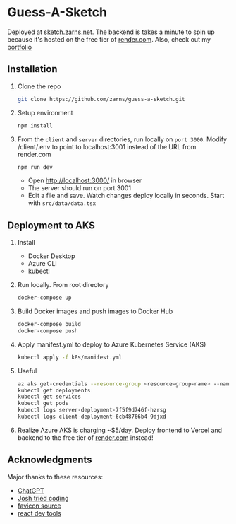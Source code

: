 # Guess-A-Sketch

Deployed at [sketch.zarns.net](https://sketch.zarns.net). The backend is takes a minute to spin up because it's hosted on the free tier of [render.com](https://render.com/). Also, check out my [portfolio](https://mason.zarns.net)

## Installation

1. Clone the repo

   ```sh
   git clone https://github.com/zarns/guess-a-sketch.git
   ```

2. Setup environment

   ```sh
   npm install
   ```

3. From the `client` and `server` directories, run locally on `port 3000`. Modify /client/.env to point to localhost:3001 instead of the URL from render.com

   ```sh
   npm run dev
   ```

    * Open [http://localhost:3000/](http://localhost:3000/) in browser
    * The server should run on port 3001
    * Edit a file and save. Watch changes deploy locally in seconds. Start with `src/data/data.tsx`

## Deployment to AKS

1. Install
    * Docker Desktop
    * Azure CLI
    * kubectl

2. Run locally. From root directory

   ```sh
   docker-compose up
   ```

3. Build Docker images and push images to Docker Hub

   ```sh
   docker-compose build
   docker-compose push
   ```

4. Apply manifest.yml to deploy to Azure Kubernetes Service (AKS)

   ```sh
   kubectl apply -f k8s/manifest.yml
   ```

5. Useful

   ```sh
   az aks get-credentials --resource-group <resource-group-name> --name <aks-cluster-name>
   kubectl get deployments
   kubectl get services
   kubectl get pods
   kubectl logs server-deployment-7f5f9d746f-hzrsg
   kubectl logs client-deployment-6cb48766b4-9djxd
   ```

6. Realize Azure AKS is charging ~$5/day. Deploy frontend to Vercel and backend to the free tier of [render.com](https://render.com/) instead!

## Acknowledgments

Major thanks to these resources:

* [ChatGPT](https://chat.openai.com/chat)
* [Josh tried coding](https://www.youtube.com/watch?v=Dib5TYHHfgA)
* [favicon source](https://icons8.com/icons/set/marker)
* [react dev tools](https://react.dev/learn/react-developer-tools)

